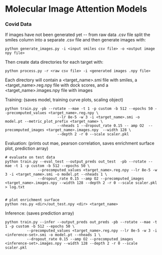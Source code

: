 # Molecular Image Attention Models



### Covid Data

If images have not been generated yet -- from raw data .csv file split the smiles column into a separate .csv file and then generate images with:
```
python generate_images.py -i <input smiles csv file> -o <output image npy file>
  ```
Then create data directories for each target with:
```
python process.py -r <raw csv file> -i <generated images .npy file>
```
Each directory will contain a <target_name>.smi file with smiles, a <target_name>.reg.npy file with dock scores, and a <target_name>.images.npy file with images

Training: (saves model, training curve plots, scaling object)
```
python train.py -pb --rotate --mae -t 1 -p custom -b 512 --epochs 50 --precomputed_values <target_name>.reg.npy \
                        --lr 8e-5 -w 3 -i <target_name>.smi -o model.pt --metric_plot_prefix <target_name> \
                        --nheads 1 --dropout_rate 0.15 -- amp O2  --precomputed_images <target_name>.images.npy  --width 128 \
                        --depth 2 -r 0 --scale scaler.pkl
```        

Evaluation: (prints out mae, pearson correlation, saves enrichment surface plot, prediction array)
```
# evaluate on test data                                                                                                             
python train.py --eval_test --output_preds out_test  -pb --rotate --mae -t 1 -p custom -b 512 --epochs 50 \ 
               --precomputed_values <target_name>.reg.npy --lr 8e-5 -w 3 -i <target_name>.smi -o model.pt --nheads 1 \
               --dropout_rate 0.15 --amp O2 --precomputed_images <target_name>.images.npy --width 128 --depth 2 -r 0 --scale scaler.pkl > log.txt
           

# plot enrichment surface                                                  
python res.py <dir>/out_test.npy <dir> <target_name>
 ```
 
 Inference: (saves prediction array)
 ```
python train.py --infer --output_preds out_preds -pb --rotate --mae -t 1 -p custom -b 512 --epochs 50 \
           --precomputed_values <target_name>.reg.npy --lr 8e-5 -w 3 -i <inference-set>.smi -o model.pt --nheads 1 \
           --dropout_rate 0.15 --amp O2 --precomputed_images <inference-set>.images.npy --width 128 --depth 2 -r 0 --scale scaler.pkl 
 ```
